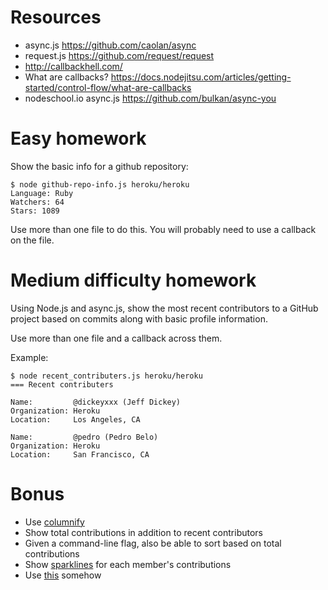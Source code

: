 Resources
=========

* async.js https://github.com/caolan/async
* request.js https://github.com/request/request
* http://callbackhell.com/
* What are callbacks? https://docs.nodejitsu.com/articles/getting-started/control-flow/what-are-callbacks
* nodeschool.io async.js https://github.com/bulkan/async-you

Easy homework
=============

Show the basic info for a github repository:

```
$ node github-repo-info.js heroku/heroku
Language: Ruby
Watchers: 64
Stars: 1089
```

Use more than one file to do this. You will probably need to use a callback on the file.

Medium difficulty homework
==========================

Using Node.js and async.js, show the most recent contributors to a GitHub
project based on commits along with basic profile information.

Use more than one file and a callback across them.

Example:

```
$ node recent_contributers.js heroku/heroku
=== Recent contributers

Name:         @dickeyxxx (Jeff Dickey)
Organization: Heroku
Location:     Los Angeles, CA

Name:         @pedro (Pedro Belo)
Organization: Heroku
Location:     San Francisco, CA

```

Bonus
=====

* Use [columnify](https://www.npmjs.com/package/columnify)
* Show total contributions in addition to recent contributors
* Given a command-line flag, also be able to sort based on total contributions
* Show [sparklines](https://www.npmjs.com/package/sparkline) for each member's contributions
* Use [this](https://github.com/chjj/blessed) somehow
